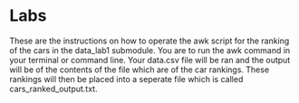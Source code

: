# Labs
These are the instructions on how to operate the awk script for the ranking of the cars in the data_lab1 submodule. You are to run the awk command in your terminal or command line. Your data.csv file will be ran and the output will be of the contents of the file which are of the car rankings. These rankings will then be placed into a seperate file which is called cars_ranked_output.txt.